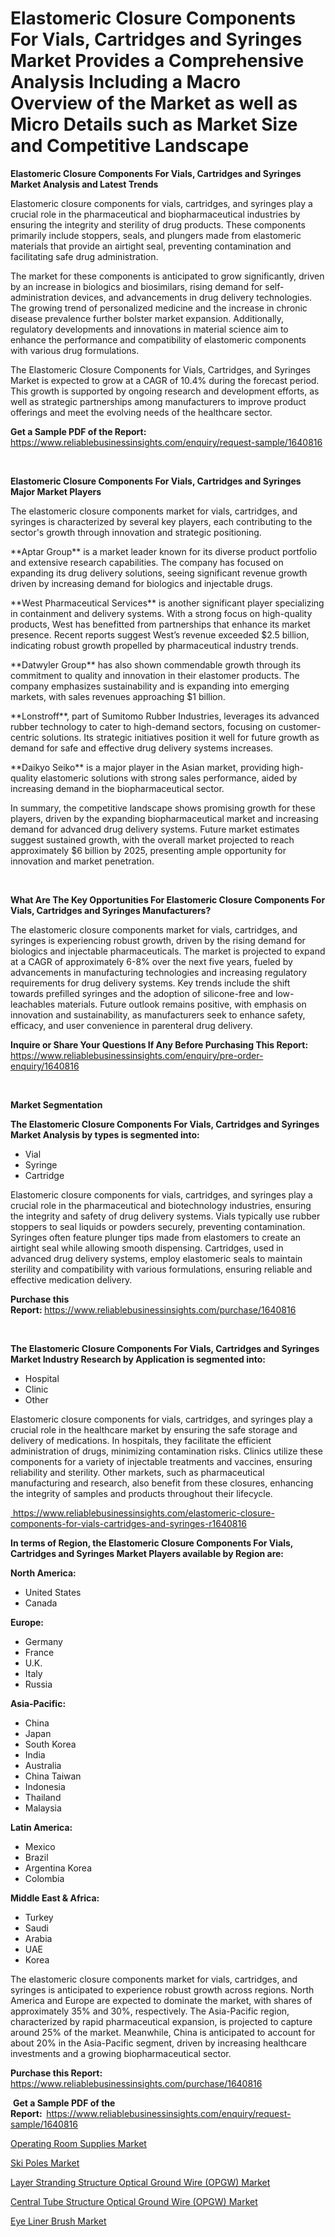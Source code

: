 <p><h1>Elastomeric Closure Components For Vials, Cartridges and Syringes Market Provides a Comprehensive Analysis Including a Macro Overview of the Market as well as Micro Details such as Market Size and Competitive Landscape</h1></p><p><strong>Elastomeric Closure Components For Vials, Cartridges and Syringes Market Analysis and Latest Trends</strong></p>
<p><p>Elastomeric closure components for vials, cartridges, and syringes play a crucial role in the pharmaceutical and biopharmaceutical industries by ensuring the integrity and sterility of drug products. These components primarily include stoppers, seals, and plungers made from elastomeric materials that provide an airtight seal, preventing contamination and facilitating safe drug administration. </p><p>The market for these components is anticipated to grow significantly, driven by an increase in biologics and biosimilars, rising demand for self-administration devices, and advancements in drug delivery technologies. The growing trend of personalized medicine and the increase in chronic disease prevalence further bolster market expansion. Additionally, regulatory developments and innovations in material science aim to enhance the performance and compatibility of elastomeric components with various drug formulations.</p><p>The Elastomeric Closure Components for Vials, Cartridges, and Syringes Market is expected to grow at a CAGR of 10.4% during the forecast period. This growth is supported by ongoing research and development efforts, as well as strategic partnerships among manufacturers to improve product offerings and meet the evolving needs of the healthcare sector.</p></p>
<p><strong>Get a Sample PDF of the Report:&nbsp;</strong> <a href="https://www.reliablebusinessinsights.com/enquiry/request-sample/1640816?utm_campaign=84&utm_medium=2&utm_source=Github&utm_content=ia&utm_term=25092024&utm_id=elastomeric-closure-components-for-vials-cartridges-and-syringes">https://www.reliablebusinessinsights.com/enquiry/request-sample/1640816</a></p>
<p>&nbsp;</p>
<p><strong>Elastomeric Closure Components For Vials, Cartridges and Syringes Major Market Players</strong></p>
<p><p>The elastomeric closure components market for vials, cartridges, and syringes is characterized by several key players, each contributing to the sector's growth through innovation and strategic positioning. </p><p>**Aptar Group** is a market leader known for its diverse product portfolio and extensive research capabilities. The company has focused on expanding its drug delivery solutions, seeing significant revenue growth driven by increasing demand for biologics and injectable drugs. </p><p>**West Pharmaceutical Services** is another significant player specializing in containment and delivery systems. With a strong focus on high-quality products, West has benefitted from partnerships that enhance its market presence. Recent reports suggest West’s revenue exceeded $2.5 billion, indicating robust growth propelled by pharmaceutical industry trends.</p><p>**Datwyler Group** has also shown commendable growth through its commitment to quality and innovation in their elastomer products. The company emphasizes sustainability and is expanding into emerging markets, with sales revenues approaching $1 billion.</p><p>**Lonstroff**, part of Sumitomo Rubber Industries, leverages its advanced rubber technology to cater to high-demand sectors, focusing on customer-centric solutions. Its strategic initiatives position it well for future growth as demand for safe and effective drug delivery systems increases.</p><p>**Daikyo Seiko** is a major player in the Asian market, providing high-quality elastomeric solutions with strong sales performance, aided by increasing demand in the biopharmaceutical sector.</p><p>In summary, the competitive landscape shows promising growth for these players, driven by the expanding biopharmaceutical market and increasing demand for advanced drug delivery systems. Future market estimates suggest sustained growth, with the overall market projected to reach approximately $6 billion by 2025, presenting ample opportunity for innovation and market penetration.</p></p>
<p>&nbsp;</p>
<p><strong>What Are The Key Opportunities For Elastomeric Closure Components For Vials, Cartridges and Syringes Manufacturers?</strong></p>
<p><p>The elastomeric closure components market for vials, cartridges, and syringes is experiencing robust growth, driven by the rising demand for biologics and injectable pharmaceuticals. The market is projected to expand at a CAGR of approximately 6-8% over the next five years, fueled by advancements in manufacturing technologies and increasing regulatory requirements for drug delivery systems. Key trends include the shift towards prefilled syringes and the adoption of silicone-free and low-leachables materials. Future outlook remains positive, with emphasis on innovation and sustainability, as manufacturers seek to enhance safety, efficacy, and user convenience in parenteral drug delivery.</p></p>
<p><strong>Inquire or Share Your Questions If Any Before Purchasing This Report:</strong> <a href="https://www.reliablebusinessinsights.com/enquiry/pre-order-enquiry/1640816?utm_campaign=84&utm_medium=2&utm_source=Github&utm_content=ia&utm_term=25092024&utm_id=elastomeric-closure-components-for-vials-cartridges-and-syringes">https://www.reliablebusinessinsights.com/enquiry/pre-order-enquiry/1640816</a></p>
<p>&nbsp;</p>
<p><strong>Market Segmentation</strong></p>
<p><strong>The Elastomeric Closure Components For Vials, Cartridges and Syringes Market Analysis by types is segmented into:</strong></p>
<p><ul><li>Vial</li><li>Syringe</li><li>Cartridge</li></ul></p>
<p><p>Elastomeric closure components for vials, cartridges, and syringes play a crucial role in the pharmaceutical and biotechnology industries, ensuring the integrity and safety of drug delivery systems. Vials typically use rubber stoppers to seal liquids or powders securely, preventing contamination. Syringes often feature plunger tips made from elastomers to create an airtight seal while allowing smooth dispensing. Cartridges, used in advanced drug delivery systems, employ elastomeric seals to maintain sterility and compatibility with various formulations, ensuring reliable and effective medication delivery.</p></p>
<p><strong>Purchase this Report:&nbsp;</strong><a href="https://www.reliablebusinessinsights.com/purchase/1640816?utm_campaign=84&utm_medium=2&utm_source=Github&utm_content=ia&utm_term=25092024&utm_id=elastomeric-closure-components-for-vials-cartridges-and-syringes">https://www.reliablebusinessinsights.com/purchase/1640816</a></p>
<p>&nbsp;</p>
<p><strong>The Elastomeric Closure Components For Vials, Cartridges and Syringes Market Industry Research by Application is segmented into:</strong></p>
<p><ul><li>Hospital</li><li>Clinic</li><li>Other</li></ul></p>
<p><p>Elastomeric closure components for vials, cartridges, and syringes play a crucial role in the healthcare market by ensuring the safe storage and delivery of medications. In hospitals, they facilitate the efficient administration of drugs, minimizing contamination risks. Clinics utilize these components for a variety of injectable treatments and vaccines, ensuring reliability and sterility. Other markets, such as pharmaceutical manufacturing and research, also benefit from these closures, enhancing the integrity of samples and products throughout their lifecycle.</p></p>
<p><a href="https://www.reliablebusinessinsights.com/elastomeric-closure-components-for-vials-cartridges-and-syringes-r1640816?utm_campaign=84&utm_medium=2&utm_source=Github&utm_content=ia&utm_term=25092024&utm_id=elastomeric-closure-components-for-vials-cartridges-and-syringes">&nbsp;https://www.reliablebusinessinsights.com/elastomeric-closure-components-for-vials-cartridges-and-syringes-r1640816</a></p>
<p><strong>In terms of Region, the Elastomeric Closure Components For Vials, Cartridges and Syringes Market Players available by Region are:</strong></p>
<p>
    <p> <strong> North America: </strong>
        <ul>
            <li>United States</li>
            <li>Canada</li>
        </ul>
        </p> 
    <p> <strong> Europe: </strong>
        <ul>
            <li>Germany</li>
            <li>France</li>
            <li>U.K.</li>
            <li>Italy</li>
            <li>Russia</li>
        </ul>
        </p> 
    <p> <strong> Asia-Pacific: </strong>
        <ul>
            <li>China</li>
            <li>Japan</li>
            <li>South Korea</li>
            <li>India</li>
            <li>Australia</li>
            <li>China Taiwan</li>
            <li>Indonesia</li>
            <li>Thailand</li>
            <li>Malaysia</li>
        </ul>
        </p> 
    <p> <strong> Latin America: </strong>
        <ul>
            <li>Mexico</li>
            <li>Brazil</li>
            <li>Argentina Korea</li>
            <li>Colombia</li>
        </ul>
        </p> 
    <p> <strong> Middle East & Africa: </strong>
        <ul>
            <li>Turkey</li>
            <li>Saudi</li>
            <li>Arabia</li>
            <li>UAE</li>
            <li>Korea</li>
        </ul>
    </p>
    </p>
<p><p>The elastomeric closure components market for vials, cartridges, and syringes is anticipated to experience robust growth across regions. North America and Europe are expected to dominate the market, with shares of approximately 35% and 30%, respectively. The Asia-Pacific region, characterized by rapid pharmaceutical expansion, is projected to capture around 25% of the market. Meanwhile, China is anticipated to account for about 20% in the Asia-Pacific segment, driven by increasing healthcare investments and a growing biopharmaceutical sector.</p></p>
<p><strong>Purchase this Report: </strong><a href="https://www.reliablebusinessinsights.com/purchase/1640816?utm_campaign=84&utm_medium=2&utm_source=Github&utm_content=ia&utm_term=25092024&utm_id=elastomeric-closure-components-for-vials-cartridges-and-syringes">https://www.reliablebusinessinsights.com/purchase/1640816</a></p>
<p>&nbsp;<strong>Get a Sample PDF of the Report:&nbsp;&nbsp;</strong><a href="https://www.reliablebusinessinsights.com/enquiry/request-sample/1640816?utm_campaign=84&utm_medium=2&utm_source=Github&utm_content=ia&utm_term=25092024&utm_id=elastomeric-closure-components-for-vials-cartridges-and-syringes">https://www.reliablebusinessinsights.com/enquiry/request-sample/1640816</a></p>
<p><strong></strong></p>
<p><p><a href="https://www.linkedin.com/pulse/operating-room-supplies-market-global-regional-analysis-gzaoe?trackingId=M3o0UX7tSFqYbQ6F3%2B0gZA%3D%3D&utm_campaign=84&utm_medium=2&utm_source=Github&utm_content=ia&utm_term=25092024&utm_id=elastomeric-closure-components-for-vials-cartridges-and-syringes">Operating Room Supplies Market</a></p><p><a href="https://issuu.com/reportprime-2/docs/ski-poles-market-size-2030.pptx_9448ab847172f6?utm_campaign=84&utm_medium=2&utm_source=Github&utm_content=ia&utm_term=25092024&utm_id=elastomeric-closure-components-for-vials-cartridges-and-syringes">Ski Poles Market</a></p><p><a href="https://github.com/AngelaWalsh696/Market-Research-Report-List-1/blob/main/layer-stranding-structure-optical-ground-wire-opgw-market.md?utm_campaign=84&utm_medium=2&utm_source=Github&utm_content=ia&utm_term=25092024&utm_id=elastomeric-closure-components-for-vials-cartridges-and-syringes">Layer Stranding Structure Optical Ground Wire (OPGW) Market</a></p><p><a href="https://github.com/SanjidaKhan901/Market-Research-Report-List-1/blob/main/central-tube-structure-optical-ground-wire-opgw-market.md?utm_campaign=84&utm_medium=2&utm_source=Github&utm_content=ia&utm_term=25092024&utm_id=elastomeric-closure-components-for-vials-cartridges-and-syringes">Central Tube Structure Optical Ground Wire (OPGW) Market</a></p><p><a href="https://issuu.com/reportprime-2/docs/eye-liner-brush-market-size-2030.pp_91e428d56064dd?utm_campaign=84&utm_medium=2&utm_source=Github&utm_content=ia&utm_term=25092024&utm_id=elastomeric-closure-components-for-vials-cartridges-and-syringes">Eye Liner Brush Market</a></p></p>